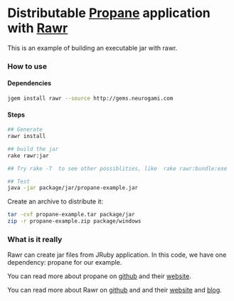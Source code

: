 # Distributable [Propane](https://github.com/ruby-processing/propane) application with [Rawr](https://github.com/rawr/rawr)

This is an example of building an executable jar with rawr. 


### How to use

#### Dependencies
``` bash 
jgem install rawr --source http://gems.neurogami.com
``` 

#### Steps
``` bash
## Generate 
rawr install

## build the jar
rake rawr:jar

## Try rake -T  to see other possiblities, like  rake rawr:bundle:exe

## Test
java -jar package/jar/propane-example.jar
```

Create an archive to distribute it:
``` bash
tar -cvf propane-example.tar package/jar 
zip -r propane-example.zip package/windows 
```

### What is it really 

Rawr can create jar files from JRuby application. In this code, we have 
one dependency: propane for our example. 

You can read more about propane on [github](https://github.com/ruby-processing/propane) and their [website](https://ruby-processing.github.io/propane/). 

You can read more about Rawr on [github](https://github.com/rawr/rawr) and and their [website](http://rawr.rubyforge.org/) and [blog](http://neurogami.com/blog/neurogami-getting-started-with-rawr.html). 
